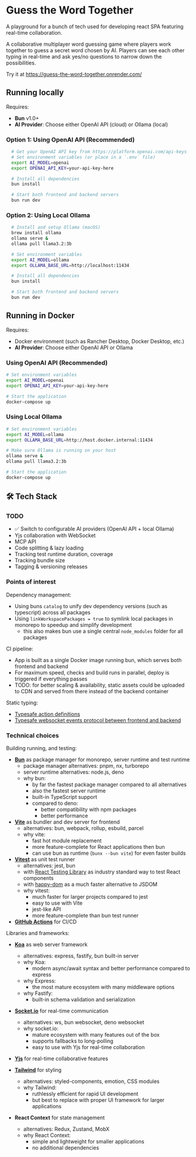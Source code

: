 # Guess the Word Together

A playground for a bunch of tech used for developing react SPA featuring real-time collaboration.

A collaborative multiplayer word guessing game where players work together to guess a secret word chosen by AI.
Players can see each other typing in real-time and ask yes/no questions to narrow down the possibilities.

Try it at https://guess-the-word-together.onrender.com/

## Running locally

Requires:
- **Bun** v1.0+
- **AI Provider**: Choose either OpenAI API (cloud) or Ollama (local)

### Option 1: Using OpenAI API (Recommended)
```bash
  # Get your OpenAI API key from https://platform.openai.com/api-keys
  # Set environment variables (or place in a `.env` file)
  export AI_MODEL=openai
  export OPENAI_API_KEY=your-api-key-here

  # Install all dependencies
  bun install

  # Start both frontend and backend servers
  bun run dev
```

### Option 2: Using Local Ollama
```bash
  # Install and setup Ollama (macOS)
  brew install ollama
  ollama serve &
  ollama pull llama3.2:3b

  # Set environment variables
  export AI_MODEL=ollama
  export OLLAMA_BASE_URL=http://localhost:11434

  # Install all dependencies
  bun install

  # Start both frontend and backend servers
  bun run dev
```

## Running in Docker

Requires:
- Docker environment (such as Rancher Desktop, Docker Desktop, etc.)
- **AI Provider**: Choose either OpenAI API or Ollama

### Using OpenAI API (Recommended)
```bash
# Set environment variables
export AI_MODEL=openai
export OPENAI_API_KEY=your-api-key-here

# Start the application
docker-compose up
```

### Using Local Ollama
```bash
# Set environment variables
export AI_MODEL=ollama
export OLLAMA_BASE_URL=http://host.docker.internal:11434

# Make sure Ollama is running on your host
ollama serve &
ollama pull llama3.2:3b

# Start the application
docker-compose up
```

## 🛠️ Tech Stack

### TODO
- ✅ Switch to configurable AI providers (OpenAI API + local Ollama)
- Yjs collaboration with WebSocket
- MCP API
- Code splitting & lazy loading
- Tracking test runtime duration, coverage
- Tracking bundle size
- Tagging & versioning releases

### Points of interest
Dependency management:
- Using buns `catalog` to unify dev dependency versions (such as typescript) across all packages 
- Using `linkWorkspacePackages = true` to symlink local packages in monorepo to speedup and simplify development
  - this also makes bun use a single central `node_modules` folder for all packages

CI pipeline:
- App is built as a single Docker image running bun, which serves both frontend and backend
- For maximum speed, checks and build runs in parallel, deploy is triggered if everything passes
- TODO: for better scaling & availability, static assets could be uploaded to CDN and served from there instead of the backend container

Static typing:
- [Typesafe action definitions](packages/frontend/src/contexts/AppContext/actions.ts)
- [Typesafe websocket events protocol between frontend and backend](packages/shared/src/types/socketIoEvents.ts)

### Technical choices

Building running, and testing:
- **[Bun](https://bun.com/)** as package manager for monorepo, server runtime and test runtime
  - package manager alternatives: pnpm, nx, turborepo
  - server runtime alternatives: node.js, deno
  - why bun: 
    - by far the fastest package manager compared to all alternatives
    - also the fastest server runtime
    - built-in TypeScript support
    - compared to deno: 
        - better compatibility with npm packages
        - better performance
- **[Vite](https://vite.dev/)** as bundler and dev server for frontend
  - alternatives: bun, webpack, rollup, esbuild, parcel
  - why vite:
    - fast hot module replacement
    - more feature-complete for React applications then bun
    - can use bun as runtime (`bunx --bun vite`) for even faster builds
- **[Vitest](https://vitest.dev/)** as unit test runner
  - alternatives: jest, bun
  - with [React Testing Library](https://testing-library.com/docs/react-testing-library/intro/) as industry standard way to test React components
  - with [happy-dom](https://github.com/capricorn86/happy-dom) as a much faster alternative to JSDOM
  - why vitest:
    - much faster for larger projects compared to jest
    - easy to use with Vite
    - jest-like API
    - more feature-complete than bun test runner
- **[GitHub Actions](https://github.com/features/actions)** for CI/CD

Libraries and frameworks:
- **[Koa](https://koajs.com/)** as web server framework
  - alternatives: express, fastify, bun built-in server
  - why Koa:
    - modern async/await syntax and better performance compared to express
  - why Express:
    - the most mature ecosystem with many middleware options
  - why Fastify:
    - built-in schema validation and serialization
- **[Socket.io](https://socket.io/)** for real-time communication
  - alternatives: ws, bun websocket, deno websocket
  - why socket.io:
    - mature ecosystem with many features out of the box
    - supports fallbacks to long-polling
    - easy to use with Yjs for real-time collaboration
- **[Yjs](https://docs.yjs.dev/)** for real-time collaborative features
- **[Tailwind](https://tailwindcss.com/)** for styling
  - alternatives: styled-components, emotion, CSS modules
  - why Tailwind:
    - ruthlessly efficient for rapid UI development
    - but best to replace with proper UI framework for larger applications
    
- **React Context** for state management
  - alternatives: Redux, Zustand, MobX
  - why React Context:
    - simple and lightweight for smaller applications
    - no additional dependencies
